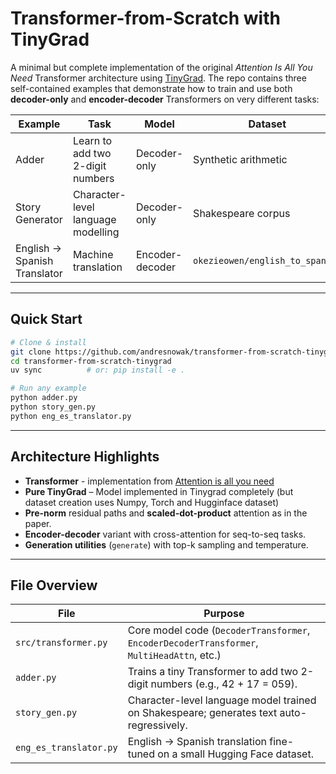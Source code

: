# Transformer-from-Scratch with TinyGrad

A minimal but complete implementation of the original *Attention Is All You Need* Transformer architecture using [TinyGrad](https://github.com/tinygrad/tinygrad).
The repo contains three self-contained examples that demonstrate how to train and use both **decoder-only** and **encoder-decoder** Transformers on very different tasks:

| Example | Task | Model | Dataset | File |
|---|---|---|---|---|
| Adder | Learn to add two 2-digit numbers | Decoder-only | Synthetic arithmetic | `adder.py` |
| Story Generator | Character-level language modelling | Decoder-only | Shakespeare corpus | `story_gen.py` |
| English → Spanish Translator | Machine translation | Encoder-decoder | `okezieowen/english_to_spanish` | `eng_es_translator.py` |

---

## Quick Start

```bash
# Clone & install
git clone https://github.com/andresnowak/transformer-from-scratch-tinygrad.git
cd transformer-from-scratch-tinygrad
uv sync          # or: pip install -e .

# Run any example
python adder.py
python story_gen.py
python eng_es_translator.py
```

---

## Architecture Highlights

* **Transformer** - implementation from [Attention is all you need](https://arxiv.org/pdf/1706.03762)
* **Pure TinyGrad** – Model implemented in Tinygrad completely (but dataset creation uses Numpy, Torch and Hugginface dataset)
* **Pre-norm** residual paths and **scaled-dot-product** attention as in the paper.
* **Encoder-decoder** variant with cross-attention for seq-to-seq tasks.
* **Generation utilities** (`generate`) with top-k sampling and temperature.

---

## File Overview

| File | Purpose |
|---|---|
| `src/transformer.py` | Core model code (`DecoderTransformer`, `EncoderDecoderTransformer`, `MultiHeadAttn`, etc.) |
| `adder.py` | Trains a tiny Transformer to add two 2-digit numbers (e.g., 42 + 17 = 059). |
| `story_gen.py` | Character-level language model trained on Shakespeare; generates text auto-regressively. |
| `eng_es_translator.py` | English → Spanish translation fine-tuned on a small Hugging Face dataset. |
